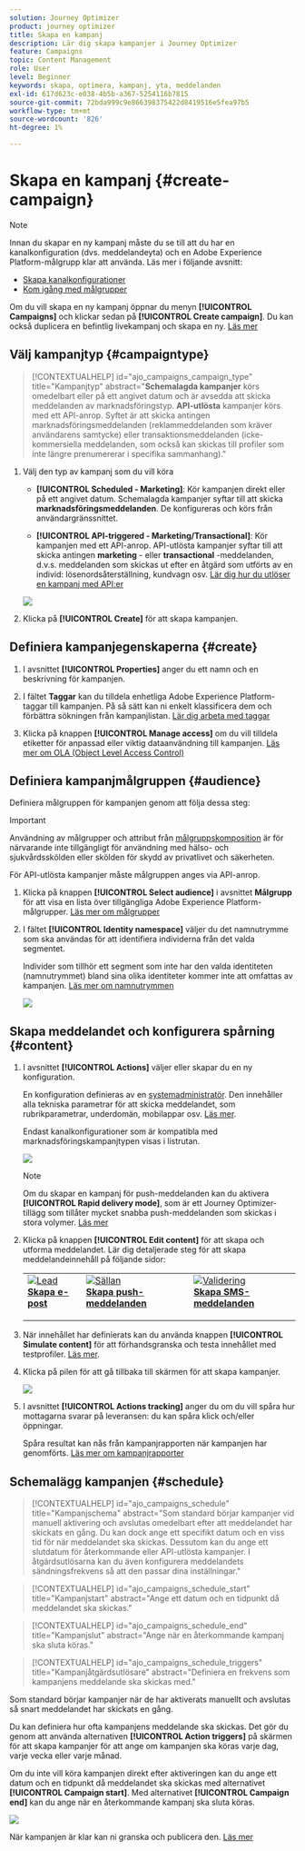 ```yaml
---
solution: Journey Optimizer
product: journey optimizer
title: Skapa en kampanj
description: Lär dig skapa kampanjer i Journey Optimizer
feature: Campaigns
topic: Content Management
role: User
level: Beginner
keywords: skapa, optimera, kampanj, yta, meddelanden
exl-id: 617d623c-e038-4b5b-a367-5254116b7815
source-git-commit: 72bda999c9e866398375422d8419516e5fea97b5
workflow-type: tm+mt
source-wordcount: '826'
ht-degree: 1%

---
```


# Skapa en kampanj {#create-campaign}

>[!NOTE]
>
>Innan du skapar en ny kampanj måste du se till att du har en kanalkonfiguration (dvs. meddelandeyta) och en Adobe Experience Platform-målgrupp klar att använda. Läs mer i följande avsnitt:
>
>* [Skapa kanalkonfigurationer](../configuration/channel-surfaces.md)
>* [Kom igång med målgrupper](../audience/about-audiences.md)

Om du vill skapa en ny kampanj öppnar du menyn **[!UICONTROL Campaigns]** och klickar sedan på **[!UICONTROL Create campaign]**. Du kan också duplicera en befintlig livekampanj och skapa en ny. [Läs mer](modify-stop-campaign.md#duplicate)

## Välj kampanjtyp {#campaigntype}

>[!CONTEXTUALHELP]
>id="ajo_campaigns_campaign_type"
>title="Kampanjtyp"
>abstract="**Schemalagda kampanjer** körs omedelbart eller på ett angivet datum och är avsedda att skicka meddelanden av marknadsföringstyp. **API-utlösta** kampanjer körs med ett API-anrop. Syftet är att skicka antingen marknadsföringsmeddelanden (reklammeddelanden som kräver användarens samtycke) eller transaktionsmeddelanden (icke-kommersiella meddelanden, som också kan skickas till profiler som inte längre prenumererar i specifika sammanhang)."

1. Välj den typ av kampanj som du vill köra

   * **[!UICONTROL Scheduled - Marketing]**: Kör kampanjen direkt eller på ett angivet datum. Schemalagda kampanjer syftar till att skicka **marknadsföringsmeddelanden**. De konfigureras och körs från användargränssnittet.

   * **[!UICONTROL API-triggered - Marketing/Transactional]**: Kör kampanjen med ett API-anrop. API-utlösta kampanjer syftar till att skicka antingen **marketing** - eller **transactional** -meddelanden, d.v.s. meddelanden som skickas ut efter en åtgärd som utförts av en individ: lösenordsåterställning, kundvagn osv. [Lär dig hur du utlöser en kampanj med API:er](api-triggered-campaigns.md)

   ![](assets/create-campaign-modal.png)

1. Klicka på **[!UICONTROL Create]** för att skapa kampanjen.

## Definiera kampanjegenskaperna {#create}

1. I avsnittet **[!UICONTROL Properties]** anger du ett namn och en beskrivning för kampanjen.

   <!--To test the content of your message, toggle the **[!UICONTROL Content experiment]** option on. This allows you to test multiple variables of a delivery on populations samples, in order to define which treatment has the biggest impact on the targeted population.[Learn more about content experiment](../content-management/content-experiment.md).-->

1. I fältet **Taggar** kan du tilldela enhetliga Adobe Experience Platform-taggar till kampanjen. På så sätt kan ni enkelt klassificera dem och förbättra sökningen från kampanjlistan. [Lär dig arbeta med taggar](../start/search-filter-categorize.md#tags)

1. Klicka på knappen **[!UICONTROL Manage access]** om du vill tilldela etiketter för anpassad eller viktig dataanvändning till kampanjen. [Läs mer om OLA (Object Level Access Control)](../administration/object-based-access.md)

## Definiera kampanjmålgruppen {#audience}

Definiera målgruppen för kampanjen genom att följa dessa steg:

>[!IMPORTANT]
>
>Användning av målgrupper och attribut från [målgruppskomposition](../audience/get-started-audience-orchestration.md) är för närvarande inte tillgängligt för användning med hälso- och sjukvårdsskölden eller skölden för skydd av privatlivet och säkerheten.
>
>För API-utlösta kampanjer måste målgruppen anges via API-anrop.

1. Klicka på knappen **[!UICONTROL Select audience]** i avsnittet **Målgrupp** för att visa en lista över tillgängliga Adobe Experience Platform-målgrupper. [Läs mer om målgrupper](../audience/about-audiences.md)

1. I fältet **[!UICONTROL Identity namespace]** väljer du det namnutrymme som ska användas för att identifiera individerna från det valda segmentet.

   Individer som tillhör ett segment som inte har den valda identiteten (namnutrymmet) bland sina olika identiteter kommer inte att omfattas av kampanjen. [Läs mer om namnutrymmen](../event/about-creating.md#select-the-namespace)

   ![](assets/create-campaign-namespace.png)

   <!--If you are are creating an API-triggered campaign, the **[!UICONTROL cURL request]** section allows you to retrieve the **[!UICONTROL Campaign ID]** to use in the API call. [Learn more](api-triggered-campaigns.md)-->

## Skapa meddelandet och konfigurera spårning {#content}

1. I avsnittet **[!UICONTROL Actions]** väljer eller skapar du en ny konfiguration.

   En konfiguration definieras av en [systemadministratör](../start/path/administrator.md). Den innehåller alla tekniska parametrar för att skicka meddelandet, som rubrikparametrar, underdomän, mobilappar osv. [Läs mer](../configuration/channel-surfaces.md).

   Endast kanalkonfigurationer som är kompatibla med marknadsföringskampanjtypen visas i listrutan.

   ![](assets/create-campaign-action.png)

   >[!NOTE]
   >
   >Om du skapar en kampanj för push-meddelanden kan du aktivera **[!UICONTROL Rapid delivery mode]**, som är ett Journey Optimizer-tillägg som tillåter mycket snabba push-meddelanden som skickas i stora volymer. [Läs mer](../push/create-push.md#rapid-delivery)

1. Klicka på knappen **[!UICONTROL Edit content]** för att skapa och utforma meddelandet. Lär dig detaljerade steg för att skapa meddelandeinnehåll på följande sidor:

   <table style="table-layout:fixed">
    <tr style="border: 0;">
    <td>
    <a href="../email/create-email.md">
    <img alt="Lead" src="../assets/do-not-localize/email.jpg">
    </a>
    <div><a href="../email/create-email.md"><strong>Skapa e-post</strong>
    </div>
    <p>
    </td>
    <td>
    <a href="../push/create-push.md">
      <img alt="Sällan" src="../assets/do-not-localize/push.jpg">
    </a>
    <div>
    <a href="../push/create-push.md"><strong>Skapa push-meddelanden</strong></a>
    </div>
    <p>
    </td>
    <td>
    <a href="../sms/create-sms.md">
      <img alt="Validering" src="../assets/do-not-localize/sms.jpg">
    </a>
    <div>
    <a href="../sms/create-sms.md"><strong>Skapa SMS-meddelanden</strong></a>
    </div>
    <p>
    </td>
    </tr>
    </table>

1. När innehållet har definierats kan du använda knappen **[!UICONTROL Simulate content]** för att förhandsgranska och testa innehållet med testprofiler. [Läs mer](../content-management/preview-test.md).

1. Klicka på pilen för att gå tillbaka till skärmen för att skapa kampanjer.

   ![](assets/create-campaign-design.png)

1. I avsnittet **[!UICONTROL Actions tracking]** anger du om du vill spåra hur mottagarna svarar på leveransen: du kan spåra klick och/eller öppningar.

   Spåra resultat kan nås från kampanjrapporten när kampanjen har genomförts. [Läs mer om kampanjrapporter](../reports/campaign-global-report.md)

## Schemalägg kampanjen {#schedule}

>[!CONTEXTUALHELP]
>id="ajo_campaigns_schedule"
>title="Kampanjschema"
>abstract="Som standard börjar kampanjer vid manuell aktivering och avslutas omedelbart efter att meddelandet har skickats en gång. Du kan dock ange ett specifikt datum och en viss tid för när meddelandet ska skickas. Dessutom kan du ange ett slutdatum för återkommande eller API-utlösta kampanjer. I åtgärdsutlösarna kan du även konfigurera meddelandets sändningsfrekvens så att den passar dina inställningar."

>[!CONTEXTUALHELP]
>id="ajo_campaigns_schedule_start"
>title="Kampanjstart"
>abstract="Ange ett datum och en tidpunkt då meddelandet ska skickas."

>[!CONTEXTUALHELP]
>id="ajo_campaigns_schedule_end"
>title="Kampanjslut"
>abstract="Ange när en återkommande kampanj ska sluta köras."

>[!CONTEXTUALHELP]
>id="ajo_campaigns_schedule_triggers"
>title="Kampanjåtgärdsutlösare"
>abstract="Definiera en frekvens som kampanjens meddelande ska skickas med."

Som standard börjar kampanjer när de har aktiverats manuellt och avslutas så snart meddelandet har skickats en gång.

Du kan definiera hur ofta kampanjens meddelande ska skickas. Det gör du genom att använda alternativen **[!UICONTROL Action triggers]** på skärmen för att skapa kampanjer för att ange om kampanjen ska köras varje dag, varje vecka eller varje månad.

Om du inte vill köra kampanjen direkt efter aktiveringen kan du ange ett datum och en tidpunkt då meddelandet ska skickas med alternativet **[!UICONTROL Campaign start]**. Med alternativet **[!UICONTROL Campaign end]** kan du ange när en återkommande kampanj ska sluta köras.

![](assets/create-campaign-schedule.png)

När kampanjen är klar kan ni granska och publicera den. [Läs mer](review-activate-campaign.md)
